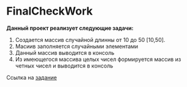 # FinalCheckWork
**Данный проект реализует следующие задачи:**

1. Создается массив случайной длинны от 10 до 50 [10,50].
2. Масиив заполняется случайными элементами
3. Данный массив выводится в консоль
4. Из имеющегося массива целых чисел формируется массив из четных чисел и выводится в консоль

Ссылка на [задание](https://github.com/iksergey/HelloCode/blob/dev1/dev1/team1.md)
